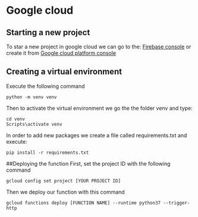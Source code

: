 # Google cloud
## Starting a new project
To star a new project in google cloud we can go to the:
[Firebase console](https://console.firebase.google.com) or
create it from [Google cloud platform console](https://console.cloud.google.com)

## Creating a virtual environment
Execute the following  command
```
python -m venv venv
```
Then to activate the virtual environment we go the the folder venv and type:
```
cd venv
Scripts\activate venv
```
In order to add new packages we create a file called requirements.txt and execute:
```
pip install -r requirements.txt
```
##Deploying the function
First, set the project ID with the following command

```
gcloud config set project [YOUR PROJECT ID]
```
Then we deploy our function with this command

```
gcloud functions deploy [FUNCTION NAME] --runtime python37 --trigger-http
```
